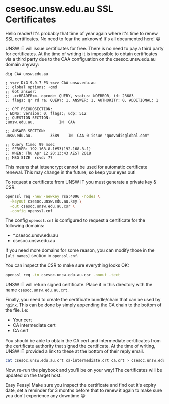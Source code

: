 # csesoc.unsw.edu.au SSL Certificates

Hello reader! It's probably that time of year again where it's time to renew SSL 
certificates. No need to fear the unknown! It's all documented here! 😁

UNSW IT will issue certificates for free. There is no need to pay a third party 
for certificates. At the time of writing it is impossible to obtain 
certificates via a third party due to the CAA configuation on the 
csesoc.unsw.edu.au domain anyway:

```
dig CAA unsw.edu.au

; <<>> DiG 9.9.7-P3 <<>> CAA unsw.edu.au
;; global options: +cmd
;; Got answer:
;; ->>HEADER<<- opcode: QUERY, status: NOERROR, id: 23683
;; flags: qr rd ra; QUERY: 1, ANSWER: 1, AUTHORITY: 0, ADDITIONAL: 1

;; OPT PSEUDOSECTION:
; EDNS: version: 0, flags:; udp: 512
;; QUESTION SECTION:
;unsw.edu.au.			IN	CAA

;; ANSWER SECTION:
unsw.edu.au.		3589	IN	CAA	0 issue "quovadisglobal.com"

;; Query time: 99 msec
;; SERVER: 192.168.8.1#53(192.168.8.1)
;; WHEN: Thu Apr 12 20:13:43 AEST 2018
;; MSG SIZE  rcvd: 77
``` 

This means that letsencrypt cannot be used for automatic certificate renewal. This may 
change in the future, so keep your eyes out!

To request a certificate from UNSW IT you must generate a private key & CSR. 

```bash
openssl req -new -newkey rsa:4096 -nodes \
  -keyout csesoc.unsw.edu.au.key \
  -out csesoc.unsw.edu.au.csr \
  -config openssl.cnf
```

The config `openssl.cnf` is configured to request a certificate for the following domains:

- *.csesoc.unsw.edu.au
- csesoc.unsw.edu.au

If you need more domains for some reason, you can modify those in the `[alt_names]` section 
in `openssl.cnf`.

You can inspect the CSR to make sure everything looks OK:

```bash
openssl req -in csesoc.unsw.edu.au.csr -noout -text
```

UNSW IT will return signed certificate. Place it in this directory with the name 
`csesoc.unsw.edu.au.crt`.

Finally, you need to create the certificate bundle/chain that can be used by `nginx`. 
This can be done by simply appending the CA chain to the bottom of the file. i.e:

- Your cert
- CA intermediate cert
- CA cert  

You should be able to obtain the CA cert and intermediate certificates from the 
certificate authority that signed the certificate. At the time of writing, UNSW 
IT provided a link to these at the bottom of their reply email.
  
```bash
cat csesoc.unsw.edu.au.crt ca-intermediate.crt ca.crt > csesoc.unsw.edu.au.bundle.crt
``` 

Now, re-run the playbook and you'll be on your way! The certificates will be 
updated on the target host. 

Easy Peasy! Make sure you inspect the certificate and find out it's expiry date, 
set a reminder for 3 months before that to renew it again to make sure you don't
experience any downtime 😁
